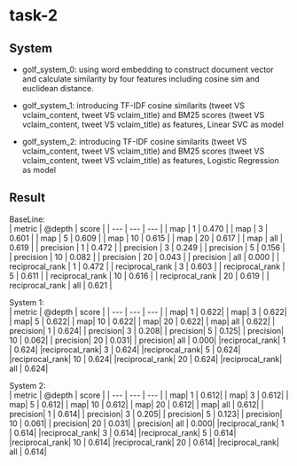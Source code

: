 # task-2

## System
* golf_system_0:  using word embedding to construct document vector and calculate similarity by four features including cosine sim and euclidean distance.

* golf_system_1:  introducing TF-IDF cosine similarits (tweet VS vclaim_content, tweet VS vclaim_title) and BM25 scores (tweet VS vclaim_content, tweet VS vclaim_title) as features, Linear SVC as model

* golf_system_2:  introducing TF-IDF cosine similarits (tweet VS vclaim_content, tweet VS vclaim_title) and BM25 scores (tweet VS vclaim_content, tweet VS vclaim_title) as features, Logistic Regression as model

## Result
 BaseLine:  
| metric | @depth | score |
| --- | --- | --- | 
| map | 1 | 0.470 |
| map | 3 | 0.601 |
| map | 5 | 0.609 |
| map | 10 | 0.615 |
| map | 20 | 0.617 |
| map | all | 0.619 |
| precision | 1 | 0.472 |
| precision | 3 | 0.249 |
| precision | 5 | 0.156 |
| precision | 10 | 0.082 |
| precision | 20 | 0.043 |
| precision | all | 0.000 |
| reciprocal_rank | 1 | 0.472 |
| reciprocal_rank | 3 | 0.603 |
| reciprocal_rank | 5 | 0.611 |
| reciprocal_rank | 10 |  0.616 |
| reciprocal_rank | 20 | 0.619 |
| reciprocal_rank | all | 0.621 |
 
 System 1:  
| metric | @depth | score |
| --- | --- | --- | 
|             map|      1 | 0.622|
|             map|      3 | 0.622|
|             map|      5 | 0.622|
|             map|     10 | 0.622|
|             map|     20 | 0.622|
|             map|    all | 0.622|
|       precision|      1 | 0.624|
|       precision|      3 | 0.208|
|      precision|      5 | 0.125|
|      precision|     10 | 0.062|
|      precision|     20 | 0.031|
|      precision|    all | 0.000|
|reciprocal_rank|      1 | 0.624|
|reciprocal_rank|      3 | 0.624|
|reciprocal_rank|      5 | 0.624|
|reciprocal_rank|     10 | 0.624|
|reciprocal_rank|     20 | 0.624|
|reciprocal_rank|    all | 0.624|
 
 System 2:  
| metric | @depth | score |
| --- | --- | --- | 
|            map|      1 | 0.612|
|            map|      3 | 0.612|
|            map|      5 | 0.612|
|            map|     10 | 0.612|
|            map|     20 | 0.612|
|            map|    all | 0.612|
|      precision|      1 | 0.614|
|      precision|      3 | 0.205|
|      precision|      5 | 0.123|
|      precision|     10 | 0.061|
|      precision|     20 | 0.031|
|      precision|    all | 0.000|
|reciprocal_rank|      1 | 0.614|
|reciprocal_rank|      3 | 0.614|
|reciprocal_rank|      5 | 0.614|
|reciprocal_rank|     10 | 0.614|
|reciprocal_rank|     20 | 0.614|
|reciprocal_rank|    all | 0.614|
 
